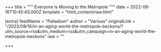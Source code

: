 
+++
title = """
Everyone Is Moving to the Metropole
"""
date = 2022-08-16T10:45:43.000Z
template = "html_content/raw.html"

[extra]
feedName = "Palladium"
author = "Various"
originalLink = "/2022/08/16/in-an-aging-world-the-metropole-beckons/?utm_source=rss&utm_medium=rss&utm_campaign=in-an-aging-world-the-metropole-beckons"
raw = ""

+++

